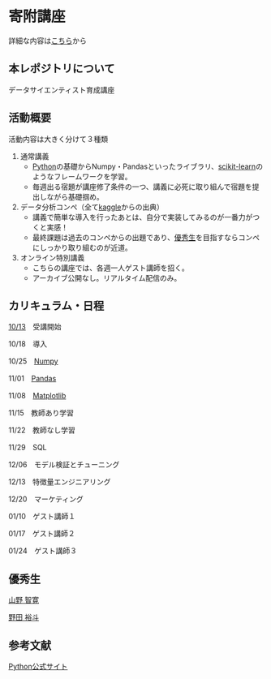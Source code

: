 # 寄附講座
詳細な内容は[こちら](https://gci.t.u-tokyo.ac.jp/gci-2022-winter/)から
## 本レポジトリについて
データサイエンティスト育成講座
## 活動概要
活動内容は大きく分けて３種類
1. 通常講義
    - [Python](https://note.nkmk.me/python/)の基礎からNumpy・Pandasといったライブラリ、[scikit-learn](https://scikit-learn.org/stable/modules/classes.html)のようなフレームワークを学習。
    - 毎週出る宿題が講座修了条件の一つ、講義に必死に取り組んで宿題を提出しながら基礎掴め。
2. データ分析コンペ（全て[kaggle](https://github.com/alicelindel3/kaggle)からの出典）
    - 講義で簡単な導入を行ったあとは、自分で実装してみるのが一番力がつくと実感！
    - 最終課題は過去のコンペからの出題であり、[優秀生](https://gci.t.u-tokyo.ac.jp/deans_list/)を目指すならコンペにしっかり取り組むのが近道。
3. オンライン特別講義
    - こちらの講座では、各週一人ゲスト講師を招く。
    - アーカイブ公開なし。リアルタイム配信のみ。
## カリキュラム・日程

[10/13](https://alicelindel3.dreamlog.jp/archives/17259900.html)　受講開始

10/18　導入

10/25　[Numpy](https://numpy.org/doc/stable/reference/index.html)

11/01　[Pandas](https://pandas.pydata.org/docs/reference/index.html)

11/08　[Matplotlib](https://matplotlib.org/stable/api/index.html)

11/15　教師あり学習

11/22　教師なし学習

11/29　SQL

12/06　モデル検証とチューニング

12/13　特徴量エンジニアリング

12/20　マーケティング

01/10　ゲスト講師１

01/17　ゲスト講師２

01/24　ゲスト講師３

## 優秀生
[山野 智寛](https://github.com/apppleNova802/GCI2020_Summer)

[野田 裕斗](https://github.com/Hirochon/GCI2020-Summer)

## 参考文献
[Python公式サイト](https://www.python.org/)
